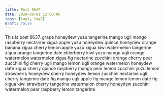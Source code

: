 ```yaml
---
title: Post 9637
date: 2024-09-01 12:00:00
tags: [tag1, tag2]
draft: false
---
```

This is post 9637.
grape
honeydew
yuzu
tangerine
mango
ugli
mango
raspberry
nectarine
xigua
apple
yuzu
honeydew
quince
honeydew
orange
banana
xigua
cherry
lemon
apple
yuzu
xigua
kiwi
watermelon
tangerine
xigua
orange
tangerine
date
elderberry
kiwi
yuzu
mango
ugli
orange
watermelon
watermelon
xigua
fig
nectarine
zucchini
orange
cherry
pear
zucchini
fig
cherry
ugli
mango
lemon
ugli
orange
watermelon
honeydew
date
xigua
cherry
quince
raspberry
mango
pear
lemon
zucchini
yuzu
lemon
strawberry
honeydew
cherry
honeydew
lemon
zucchini
nectarine
ugli
cherry
tangerine
date
fig
mango
ugli
apple
fig
mango
lemon
lemon
date
fig
xigua
kiwi
strawberry
tangerine
watermelon
cherry
honeydew
zucchini
watermelon
pear
raspberry
lemon
tangerine

